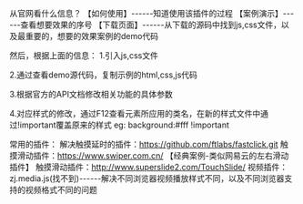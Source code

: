从官网看什么信息？
【如何使用】------知道使用该插件的过程
【案例演示】------查看想要效果的序号
【下载页面】------从下载的源码中找到js,css文件，以及最重要的，想要的效果案例的demo代码

然后，根据上面的信息：
1.引入js,css文件

2.通过查看demo源代码，复制示例的html,css,js代码

3.根据官方的API文档修改相关功能的具体参数

4.对应样式的修改，通过F12查看元素所应用的类名，在新的样式文件中通过!important覆盖原来的样式
eg: background:#fff !important


常用的插件：
解决触摸延时的插件：https://github.com/ftlabs/fastclick.git
触摸滑动插件：https://www.swiper.com.cn/  【经典案例-类似网易云的左右滑动插件】
触摸滑动插件：http://www.superslide2.com/TouchSlide/ 
视频插件：zj.media.js(找不到)------解决不同浏览器视频播放样式不同，以及不同浏览器支持的视频格式不同的问题